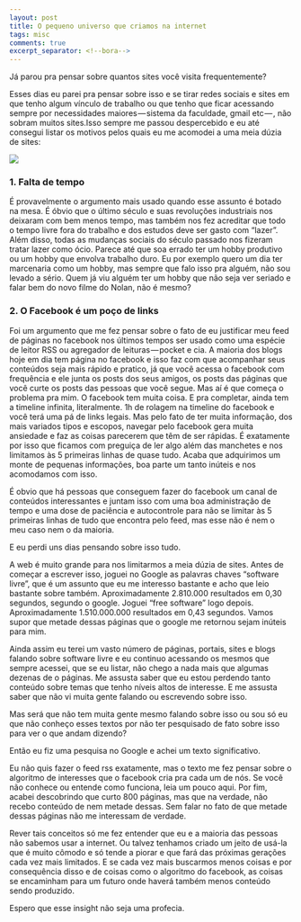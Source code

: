 ```yaml
---
layout: post
title: O pequeno universo que criamos na internet
tags: misc
comments: true
excerpt_separator: <!--bora-->
---
```





Já parou pra pensar sobre quantos sites você visita frequentemente?

<!--bora-->

Esses dias eu parei pra pensar sobre isso e se tirar redes sociais e sites em que tenho algum vínculo de trabalho ou que tenho que ficar acessando sempre por necessidades maiores — sistema da faculdade, gmail etc — , não sobram muitos sites.Isso sempre me passou despercebido e eu até consegui listar os motivos pelos quais eu me acomodei a uma meia dúzia de sites:

<div class="post-img-container">
	<img class="post-img" src="https://cdn-images-1.medium.com/max/800/1*IXVMU1mo_Oz8c_HcXD15Wg.gif">
</div>


### 1. Falta de tempo

É provavelmente o argumento mais usado quando esse assunto é botado na mesa. É óbvio que o último século e suas revoluções industriais nos deixaram com bem menos tempo, mas também nos fez acreditar que todo o tempo livre fora do trabalho e dos estudos deve ser gasto com “lazer”. Além disso, todas as mudanças sociais do século passado nos fizeram tratar lazer como ócio. Parece até que soa errado ter um hobby produtivo ou um hobby que envolva trabalho duro. Eu por exemplo quero um dia ter marcenaria como um hobby, mas sempre que falo isso pra alguém, não sou levado a sério. Quem já viu alguém ter um hobby que não seja ver seriado e falar bem do novo filme do Nolan, não é mesmo?

### 2. O Facebook é um poço de links

Foi um argumento que me fez pensar sobre o fato de eu justificar meu feed de páginas no facebook nos últimos tempos ser usado como uma espécie de leitor RSS ou agregador de leituras — pocket e cia. A maioria dos blogs hoje em dia tem página no facebook e isso faz com que acompanhar seus conteúdos seja mais rápido e pratico, já que você acessa o facebook com frequência e ele junta os posts dos seus amigos, os posts das páginas que você curte os posts das pessoas que você segue. Mas aí é que começa o problema pra mim. O facebook tem muita coisa. E pra completar, ainda tem a timeline infinita, literalmente. 1h de rolagem na timeline do facebook e você terá uma pá de links legais. Mas pelo fato de ter muita informação, dos mais variados tipos e escopos, navegar pelo facebook gera muita ansiedade e faz as coisas parecerem que têm de ser rápidas. É exatamente por isso que ficamos com preguiça de ler algo além das manchetes e nos limitamos às 5 primeiras linhas de quase tudo. Acaba que adquirimos um monte de pequenas informações, boa parte um tanto inúteis e nos acomodamos com isso.

É obvio que há pessoas que conseguem fazer do facebook um canal de conteúdos interessantes e juntam isso com uma boa administração de tempo e uma dose de paciência e autocontrole para não se limitar às 5 primeiras linhas de tudo que encontra pelo feed, mas esse não é nem o meu caso nem o da maioria.

E eu perdi uns dias pensando sobre isso tudo.

A web é muito grande para nos limitarmos a meia dúzia de sites.
Antes de começar a escrever isso, joguei no Google as palavras chaves “software livre”, que é um assunto que eu me interesso bastante e acho que leio bastante sobre também. Aproximadamente 2.810.000 resultados em 0,30 segundos, segundo o google. Joguei “free software” logo depois. Aproximadamente 1.510.000.000 resultados em 0,43 segundos. Vamos supor que metade dessas páginas que o google me retornou sejam inúteis para mim.

Ainda assim eu terei um vasto número de páginas, portais, sites e blogs falando sobre software livre e eu continuo acessando os mesmos que sempre acessei, que se eu listar, não chego a nada mais que algumas dezenas de o páginas.
Me assusta saber que eu estou perdendo tanto conteúdo sobre temas que tenho níveis altos de interesse. E me assusta saber que não vi muita gente falando ou escrevendo sobre isso.

Mas será que não tem muita gente mesmo falando sobre isso ou sou só eu que não conheço esses textos por não ter pesquisado de fato sobre isso para ver o que andam dizendo?

Então eu fiz uma pesquisa no Google e achei um texto significativo.

Eu não quis fazer o feed rss exatamente, mas o texto me fez pensar sobre o algoritmo de interesses que o facebook cria pra cada um de nós. Se você não conhece ou entende como funciona, leia um pouco aqui. Por fim, acabei descobrindo que curto 800 páginas, mas que na verdade, não recebo conteúdo de nem metade dessas. Sem falar no fato de que metade dessas páginas não me interessam de verdade.

Rever tais conceitos só me fez entender que eu e a maioria das pessoas não sabemos usar a internet. Ou talvez tenhamos criado um jeito de usá-la que é muito cômodo e só tende a piorar e que fará das próximas gerações cada vez mais limitados. E se cada vez mais buscarmos menos coisas e por consequência disso e de coisas como o algoritmo do facebook, as coisas se encaminham para um futuro onde haverá também menos conteúdo sendo produzido.

Espero que esse insight não seja uma profecia.
